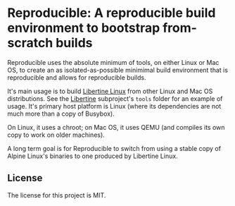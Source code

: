 # Reproducible: A reproducible build environment to bootstrap from-scratch builds

Reproducible uses the absolute minimum of tools, on either Linux or Mac OS, to create an as isolated-as-possible minimimal build environment that is reproducible and allows for reproducible builds.

It's main usage is to build [Libertine Linux](https:://github.com/libertine-linux) from other Linux and Mac OS distributions. See the [Libertine](https:://github.com/libertine-linux/libertine) subproject's `tools` folder for an example of usage. It's primary host platform is Linux (where its dependencies are not much more than a copy of Busybox).

On Linux, it uses a chroot; on Mac OS, it uses QEMU (and compiles its own copy to work on older machines).

A long term goal is for Reproducible to switch from using a stable copy of Alpine Linux's binaries to one produced by Libertine Linux.


## License

The license for this project is MIT.
